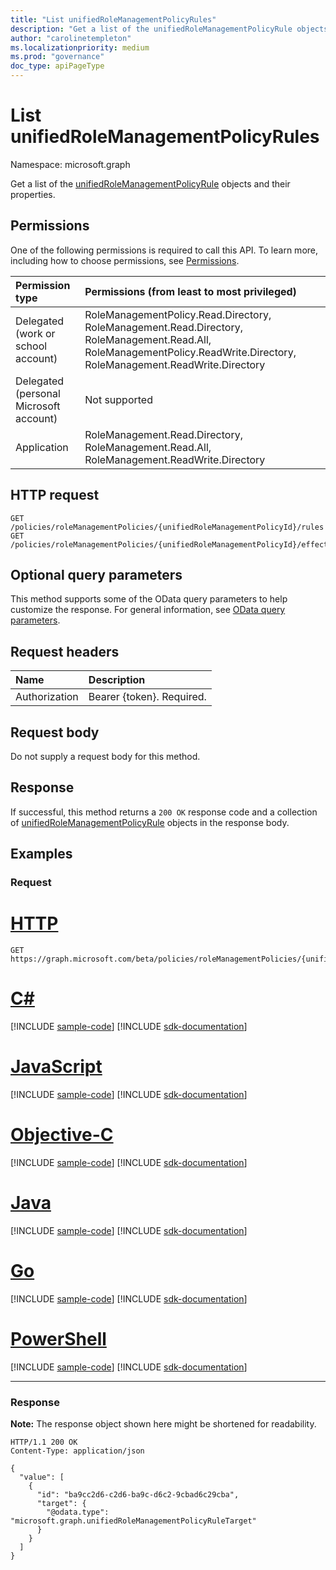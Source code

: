 ```yaml
---
title: "List unifiedRoleManagementPolicyRules"
description: "Get a list of the unifiedRoleManagementPolicyRule objects and their properties."
author: "carolinetempleton"
ms.localizationpriority: medium
ms.prod: "governance"
doc_type: apiPageType
---
```


# List unifiedRoleManagementPolicyRules
Namespace: microsoft.graph

Get a list of the [unifiedRoleManagementPolicyRule](../resources/unifiedrolemanagementpolicyrule.md) objects and their properties.

## Permissions
One of the following permissions is required to call this API. To learn more, including how to choose permissions, see [Permissions](/graph/permissions-reference).

|Permission type|Permissions (from least to most privileged)|
|:---|:---|
|Delegated (work or school account)|RoleManagementPolicy.Read.Directory, RoleManagement.Read.Directory, RoleManagement.Read.All, RoleManagementPolicy.ReadWrite.Directory, RoleManagement.ReadWrite.Directory|
|Delegated (personal Microsoft account)|Not supported|
|Application|RoleManagement.Read.Directory, RoleManagement.Read.All, RoleManagement.ReadWrite.Directory|

## HTTP request

<!-- {
  "blockType": "ignored"
}
-->
``` http
GET /policies/roleManagementPolicies/{unifiedRoleManagementPolicyId}/rules
GET /policies/roleManagementPolicies/{unifiedRoleManagementPolicyId}/effectiveRules
```

## Optional query parameters
This method supports some of the OData query parameters to help customize the response. For general information, see [OData query parameters](/graph/query-parameters).

## Request headers
|Name|Description|
|:---|:---|
|Authorization|Bearer {token}. Required.|

## Request body
Do not supply a request body for this method.

## Response

If successful, this method returns a `200 OK` response code and a collection of [unifiedRoleManagementPolicyRule](../resources/unifiedrolemanagementpolicyrule.md) objects in the response body.

## Examples

### Request

# [HTTP](#tab/http)
<!-- {
  "blockType": "request",
  "name": "list_unifiedrolemanagementpolicyrule"
}
-->
``` http
GET https://graph.microsoft.com/beta/policies/roleManagementPolicies/{unifiedRoleManagementPolicyId}/rules
```
# [C#](#tab/csharp)
[!INCLUDE [sample-code](../includes/snippets/csharp/list-unifiedrolemanagementpolicyrule-csharp-snippets.md)]
[!INCLUDE [sdk-documentation](../includes/snippets/snippets-sdk-documentation-link.md)]

# [JavaScript](#tab/javascript)
[!INCLUDE [sample-code](../includes/snippets/javascript/list-unifiedrolemanagementpolicyrule-javascript-snippets.md)]
[!INCLUDE [sdk-documentation](../includes/snippets/snippets-sdk-documentation-link.md)]

# [Objective-C](#tab/objc)
[!INCLUDE [sample-code](../includes/snippets/objc/list-unifiedrolemanagementpolicyrule-objc-snippets.md)]
[!INCLUDE [sdk-documentation](../includes/snippets/snippets-sdk-documentation-link.md)]

# [Java](#tab/java)
[!INCLUDE [sample-code](../includes/snippets/java/list-unifiedrolemanagementpolicyrule-java-snippets.md)]
[!INCLUDE [sdk-documentation](../includes/snippets/snippets-sdk-documentation-link.md)]

# [Go](#tab/go)
[!INCLUDE [sample-code](../includes/snippets/go/list-unifiedrolemanagementpolicyrule-go-snippets.md)]
[!INCLUDE [sdk-documentation](../includes/snippets/snippets-sdk-documentation-link.md)]

# [PowerShell](#tab/powershell)
[!INCLUDE [sample-code](../includes/snippets/powershell/list-unifiedrolemanagementpolicyrule-powershell-snippets.md)]
[!INCLUDE [sdk-documentation](../includes/snippets/snippets-sdk-documentation-link.md)]

---



### Response
**Note:** The response object shown here might be shortened for readability.
<!-- {
  "blockType": "response",
  "truncated": true,
  "@odata.type": "Collection(microsoft.graph.unifiedRoleManagementPolicyRule)"
}
-->
``` http
HTTP/1.1 200 OK
Content-Type: application/json

{
  "value": [
    {
      "id": "ba9cc2d6-c2d6-ba9c-d6c2-9cbad6c29cba",
      "target": {
        "@odata.type": "microsoft.graph.unifiedRoleManagementPolicyRuleTarget"
      }
    }
  ]
}
```

